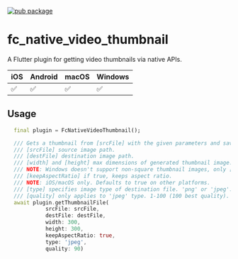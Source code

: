 [![pub package](https://img.shields.io/pub/v/fc_native_video_thumbnail.svg)](https://pub.dev/packages/fc_native_video_thumbnail)

# fc_native_video_thumbnail

A Flutter plugin for getting video thumbnails via native APIs.

| iOS | Android | macOS | Windows |
| --- | ------- | ----- | ------- |
| ✅  | ✅      | ✅    | ✅      |

## Usage

```dart
  final plugin = FcNativeVideoThumbnail();

  /// Gets a thumbnail from [srcFile] with the given parameters and saves it to [destFile].
  /// [srcFile] source image path.
  /// [destFile] destination image path.
  /// [width] and [height] max dimensions of generated thumbnail image.
  /// NOTE: Windows doesn't support non-square thumbnail images, only [width] is used in Windows, resulting in a [width]x[width] thumbnail.
  /// [keepAspectRatio] if true, keeps aspect ratio.
  /// NOTE: iOS/macOS only. Defaults to true on other platforms.
  /// [type] specifies image type of destination file. 'png' or 'jpeg'.
  /// [quality] only applies to 'jpeg' type. 1-100 (100 best quality).
  await plugin.getThumbnailFile(
            srcFile: srcFile,
            destFile: destFile,
            width: 300,
            height: 300,
            keepAspectRatio: true,
            type: 'jpeg',
            quality: 90)
```
